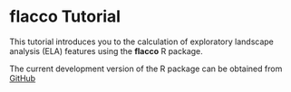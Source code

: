 # flacco Tutorial

This tutorial introduces you to the calculation of exploratory landscape analysis (ELA) features using the **flacco** R package.

The current development version of the R package can be obtained from [GitHub](https://github.com/kerschke/flacco)
